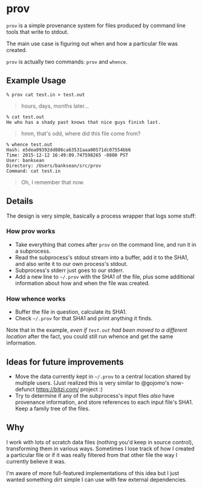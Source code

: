 # prov

`prov` is a simple provenance system for files produced by command line tools that write to stdout.

The main use case is figuring out when and how a particular file was created.

`prov` is actually two commands: `prov` and `whence`.

## Example Usage

```
% prov cat test.in > test.out
```

> hours, days, months later...

```
% cat test.out
He who has a shady past knows that nice guys finish last.
```

> hmm, that's odd, where did this file come from?

```
% whence test.out
Hash: e5dea09392dd886ca63531aaa00571dc07554bb6
Time: 2015-12-12 16:49:09.747598265 -0800 PST
User: banksean
Directory: /Users/banksean/src/prov
Command: cat test.in
```

> Oh, I remember that now.

## Details

The design is very simple, basically a process wrapper that logs some stuff:

### How prov works
- Take everything that comes after `prov` on the command line, and run it in a subprocess. 
- Read the subprocess's stdout stream into a buffer, add it to the SHA1, and also write it to our own process's stdout.
- Subprocess's stderr just goes to our stderr.
- Add a new line to `~/.prov` with the SHA1 of the file, plus some additional information about how and when the file was created.

### How whence works
- Buffer the file in question, calculate its SHA1.
- Check `~/.prov` for that SHA1 and print anything it finds.

Note that in the example, *even if `test.out` had been moved to a different location* after the fact, you could still run whence and get the same information.

## Ideas for future improvements

- Move the data currently kept in `~/.prov` to a central location shared by multiple users.  (Just realized this is very similar to @gojomo's now-defunct https://bitzi.com/ project :)
- Try to determine if any of the subprocess's input files *also* have provenance information, and store references to each input file's SHA1. Keep a family tree of the files.

## Why

I work with lots of scratch data files (nothing you'd keep in source control), transforming them in various ways.  Sometimes I lose track of how I created a particular file or if it was really filtered from that other file the way I currently believe it was.  

I'm aware of more full-featured implementations of this idea but I just wanted something dirt simple I can use with few external dependencies.

